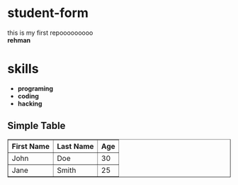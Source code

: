 # student-form
this is my first repooooooooo
<br>
<b>rehman
<br>
<h1>skills</h1>
<ul>
  <li>programing</li>
   <li>coding</li>
   <li>hacking</li>
</ul>
<h2>Simple Table</h2>

<table border="1">
  <tr>
    <th>First Name</th>
    <th>Last Name</th>
    <th>Age</th>
  </tr>
  <tr>
    <td>John</td>
    <td>Doe</td>
    <td>30</td>
  </tr>
  <tr>
    <td>Jane</td>
    <td>Smith</td>
    <td>25</td>
  </tr>
</table>
